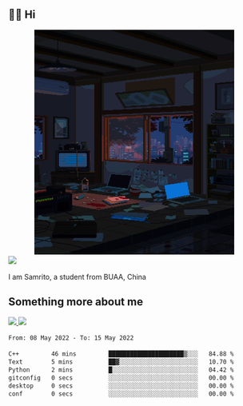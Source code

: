 ## 👋🏻 Hi

<div align="center">
<img alt="GIF" src="https://github.com/xiangsam/xiangsam/blob/271390e4ab50820a4594e3cb94b7ffaa6293de72/0_0EUAvTumWsRa2k6F.gif" width=400 height=450/>
</div>

<a href="https://github.com/xiangsam">
  <img src="https://komarev.com/ghpvc/?username=xiangsam&style=flat-square" />
</a>

I am Samrito, a student from BUAA, China


## Something more about me
<a href="https://github.com/xiangsam">
  <img src="https://github-readme-stats.vercel.app/api?username=xiangsam&show_icons=true&hide_border=true" />
</a>


<a href="https://github.com/xiangsam">
  <img src="https://github-readme-stats.vercel.app/api/top-langs/?username=xiangsam&layout=compact" />
</a>

<!--START_SECTION:waka-->

```text
From: 08 May 2022 - To: 15 May 2022

C++         46 mins         █████████████████████▒░░░   84.88 %
Text        5 mins          ██▓░░░░░░░░░░░░░░░░░░░░░░   10.70 %
Python      2 mins          █░░░░░░░░░░░░░░░░░░░░░░░░   04.42 %
gitconfig   0 secs          ░░░░░░░░░░░░░░░░░░░░░░░░░   00.00 %
desktop     0 secs          ░░░░░░░░░░░░░░░░░░░░░░░░░   00.00 %
conf        0 secs          ░░░░░░░░░░░░░░░░░░░░░░░░░   00.00 %
```

<!--END_SECTION:waka-->

<!---
xiangsam/xiangsam is a ✨ special ✨ repository because its `README.md` (this file) appears on your GitHub profile.
You can click the Preview link to take a look at your changes.
--->
